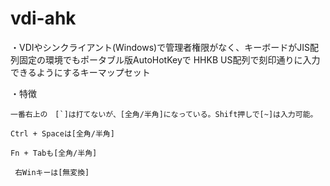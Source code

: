 # vdi-ahk

・VDIやシンクライアント(Windows)で管理者権限がなく、キーボードがJIS配列固定の環境でもポータブル版AutoHotKeyで
  HHKB US配列で刻印通りに入力できるようにするキーマップセット

・特徴

    一番右上の　[`]は打てないが、[全角/半角]になっている。Shift押しで[~]は入力可能。

    Ctrl + Spaceは[全角/半角]

    Fn + Tabも[全角/半角]

     右Winキーは[無変換]
